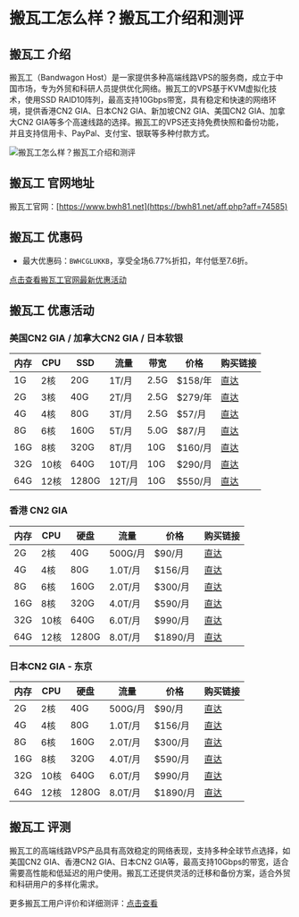 # 搬瓦工怎么样？搬瓦工介绍和测评

## 搬瓦工 介绍

搬瓦工（Bandwagon Host）是一家提供多种高端线路VPS的服务商，成立于中国市场，专为外贸和科研人员提供优化网络。搬瓦工的VPS基于KVM虚拟化技术，使用SSD RAID10阵列，最高支持10Gbps带宽，具有稳定和快速的网络环境，提供香港CN2 GIA、日本CN2 GIA、新加坡CN2 GIA、美国CN2 GIA、加拿大CN2 GIA等多个高速线路的选择。搬瓦工的VPS还支持免费快照和备份功能，并且支持信用卡、PayPal、支付宝、银联等多种付款方式。

![搬瓦工怎么样？搬瓦工介绍和测评](https://github.com/user-attachments/assets/f572f0b8-a1e6-45f6-a687-f9e9f757f8a4)

## 搬瓦工 官网地址

搬瓦工官网：[https://www.bwh81.net](https://bwh81.net/aff.php?aff=74585)

## 搬瓦工 优惠码

- 最大优惠码：`BWHCGLUKKB`，享受全场6.77%折扣，年付低至7.6折。

[点击查看搬瓦工官网最新优惠活动](https://bwh81.net/aff.php?aff=74585)

## 搬瓦工 优惠活动

### 美国CN2 GIA / 加拿大CN2 GIA / 日本软银

| 内存 | CPU  | SSD   | 流量    | 带宽 | 价格     | 购买链接                                                                 |
|------|------|-------|---------|------|----------|--------------------------------------------------------------------------|
| 1G   | 2核   | 20G   | 1T/月   | 2.5G | $158/年  | [直达](https://bwh81.net/aff.php?aff=74585&pid=87)                       |
| 2G   | 3核   | 40G   | 2T/月   | 2.5G | $279/年  | [直达](https://bwh81.net/aff.php?aff=74585&pid=88)                       |
| 4G   | 4核   | 80G   | 3T/月   | 2.5G | $57/月   | [直达](https://bwh81.net/aff.php?aff=74585&pid=89)                       |
| 8G   | 6核   | 160G  | 5T/月   | 5.0G | $87/月   | [直达](https://bwh81.net/aff.php?aff=74585&pid=90)                       |
| 16G  | 8核   | 320G  | 8T/月   | 10G  | $160/月  | [直达](https://bwh81.net/aff.php?aff=74585&pid=91)                       |
| 32G  | 10核  | 640G  | 10T/月  | 10G  | $290/月  | [直达](https://bwh81.net/aff.php?aff=74585&pid=92)                       |
| 64G  | 12核  | 1280G | 12T/月  | 10G  | $550/月  | [直达](https://bwh81.net/aff.php?aff=74585&pid=93)                       |

### 香港 CN2 GIA

| 内存 | CPU  | 硬盘   | 流量    | 价格     | 购买链接                                                                 |
|------|------|-------|---------|----------|--------------------------------------------------------------------------|
| 2G   | 2核   | 40G   | 500G/月 | $90/月   | [直达](https://bwh81.net/aff.php?aff=74585&pid=95)                       |
| 4G   | 4核   | 80G   | 1.0T/月 | $156/月  | [直达](https://bwh81.net/aff.php?aff=74585&pid=96)                       |
| 8G   | 6核   | 160G  | 2.0T/月 | $300/月  | [直达](https://bwh81.net/aff.php?aff=74585&pid=97)                       |
| 16G  | 8核   | 320G  | 4.0T/月 | $590/月  | [直达](https://bwh81.net/aff.php?aff=74585&pid=98)                       |
| 32G  | 10核  | 640G  | 6.0T/月 | $990/月  | [直达](https://bwh81.net/aff.php?aff=74585&pid=122)                      |
| 64G  | 12核  | 1280G | 8.0T/月 | $1890/月 | [直达](https://bwh81.net/aff.php?aff=74585&pid=124)                      |

### 日本CN2 GIA - 东京

| 内存 | CPU  | 硬盘   | 流量    | 价格     | 购买链接                                                                 |
|------|------|-------|---------|----------|--------------------------------------------------------------------------|
| 2G   | 2核   | 40G   | 500G/月 | $90/月   | [直达](https://bwh81.net/aff.php?aff=74585&pid=108)                      |
| 4G   | 4核   | 80G   | 1.0T/月 | $156/月  | [直达](https://bwh81.net/aff.php?aff=74585&pid=109)                      |
| 8G   | 6核   | 160G  | 2.0T/月 | $300/月  | [直达](https://bwh81.net/aff.php?aff=74585&pid=110)                      |
| 16G  | 8核   | 320G  | 4.0T/月 | $590/月  | [直达](https://bwh81.net/aff.php?aff=74585&pid=111)                      |
| 32G  | 10核  | 640G  | 6.0T/月 | $990/月  | [直达](https://bwh81.net/aff.php?aff=74585&pid=123)                      |
| 64G  | 12核  | 1280G | 8.0T/月 | $1890/月 | [直达](https://bwh81.net/aff.php?aff=74585&pid=125)                      |

## 搬瓦工 评测

搬瓦工的高端线路VPS产品具有高效稳定的网络表现，支持多种全球节点选择，如美国CN2 GIA、香港CN2 GIA、日本CN2 GIA等，最高支持10Gbps的带宽，适合需要高性能和低延迟的用户使用。搬瓦工还提供灵活的迁移和备份方案，适合外贸和科研用户的多样化需求。

更多搬瓦工用户评价和详细测评：[点击查看](https://bwh81.net/aff.php?aff=74585)

